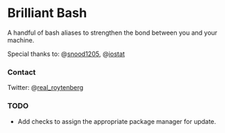 # Brilliant Bash

A handful of bash aliases to strengthen the bond between you and your machine.

Special thanks to: @[snood1205](https://github.com/snood1205), @[iostat](https://github.com/iostat)

### Contact

Twitter: @[real_roytenberg](https://twitter.com/real_roytenberg)

### TODO

* Add checks to assign the appropriate package manager for update.
